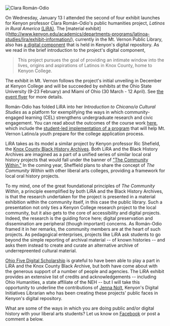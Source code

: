 ![Clara Román-Odio](http://digitalscholarship.ohio5.org/wp-content/uploads/2015/04/2016-01-13-17.40.17-copy.jpg "LiRA presentation, MVPL")

On Wednesday, January 13 I attended the second of four exhibit launches for Kenyon professor Clara Román-Odio's public humanities project, *Latinos in Rural America* [(LiRA)](http://www.kenyon.edu/middle-path/story/documenting-culture/). The [material exhibit]((http://www.kenyon.edu/academics/departments-programs/latinoa-studies/lira/exhibit-information/), currently in the Mt. Vernon Public Library, also has [a digital component](http://www.kenyon.edu/academics/departments-programs/latinoa-studies/lira/) that is held in Kenyon's digital repository. As we read in the brief introduction to the project's digital component, 

> This project pursues the goal of providing an intimate window into the lives, origins and aspirations of Latinos in Knox County, home to Kenyon College. 

The exhibit in Mt. Vernon follows the project's initial unveiling in December at Kenyon College and will be succeeded by exhibits at the Ohio State University (9-23 February) and Miami of Ohio (30 March - 12 April). See [the event flyer](http://digitalscholarship.ohio5.org/wp-content/uploads/2015/04/LiRA-Poster.jpg "LiRA Poster") for more details. 

Román-Odio has folded LiRA into her *Introduction to Chicano/a Cultural Studies* as a platform for exemplifying the ways in which community-engaged learning (CEL) strengthens undergraduate research and civic engagement. You can read about the outcomes of the course work [here](http://digital.kenyon.edu/lkacundergrad/), which include the [student-led implementation of a program](http://www.kenyon.edu/middle-path/story/class-acts/) that will help Mt. Vernon Latino/a youth prepare for the college application process.

LiRA takes as its model a similar project by Kenyon professor Ric Shefield, the [Knox County Black History Archives](http://digital.kenyon.edu/knoxcobha/). Both LiRA and the Black History Archives are imagined as a part of a unified series of similar local oral history projects that would fall under the banner of ["The Community Within."](http://digital.kenyon.edu/thecommunitywithin/) In the coming year, Sheffield plans to share the concept of *The Community Within* with other liberal arts colleges, providing a framework for local oral history projects. 

To my mind, one of the great foundational principles of *The Community Within*, a principle exemplified by both LiRA and the Black History Archives, is that the research undertaken for the project is presented in a material exhibition within the community itself, in this case the public library. Such a presentation not only ties a Kenyon College research project to the local community, but it also gets to the core of accessibility and digital projects. Indeed, the research is the guiding force here; digital preservation and dissemination are peripheral (though important) concerns. As Román-Odio framed it in her remarks, the community members are at the heart of such projects. As pedagogical enterprises, projects like LiRA ask students to go beyond the simple reporting of archival material -- of known histories -- and asks them instead to create and curate an alternative archive of underrepreented cultural material. 

[Ohio Five Digital Scholarship](http://digitalscholarship.ohio5.org/) is grateful to have been able to play a part in LiRA and the Knox County Black Archive, but both have come about with the generous support of a number of people and agencies. The LiRA exhibit provides an extensive list of credits and acknowledgements -- including Ohio Humanities, a state affiliate of the NEH -- but I will take this opportunity to underline the contributions of [Jenna Nolt](https://www.linkedin.com/in/jenna-nolt-64135829), Kenyon's Digital Initiatives Librarian who has been creating these projects' public faces in Kenyon's digital repository. 

What are some of the ways in which you are doing public and/or digital history with your liberal arts students? Let us know on [Facebook](https://www.facebook.com/ohiofiveDS/) or post a comment a below. 


